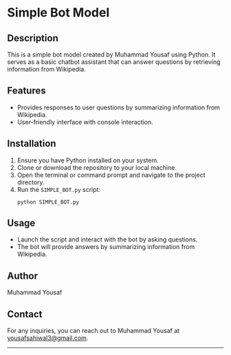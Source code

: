 
# Simple Bot Model

## Description
This is a simple bot model created by Muhammad Yousaf using Python. It serves as a basic chatbot assistant that can answer questions by retrieving information from Wikipedia.

## Features
- Provides responses to user questions by summarizing information from Wikipedia.
- User-friendly interface with console interaction.

## Installation
1. Ensure you have Python installed on your system.
2. Clone or download the repository to your local machine.
3. Open the terminal or command prompt and navigate to the project directory.
4. Run the `SIMPLE_BOT.py` script:
   ```
   python SIMPLE_BOT.py
   ```

## Usage
- Launch the script and interact with the bot by asking questions.
- The bot will provide answers by summarizing information from Wikipedia.

## Author
Muhammad Yousaf

## Contact
For any inquiries, you can reach out to Muhammad Yousaf at yousafsahiwal3@gmail.com.

---
